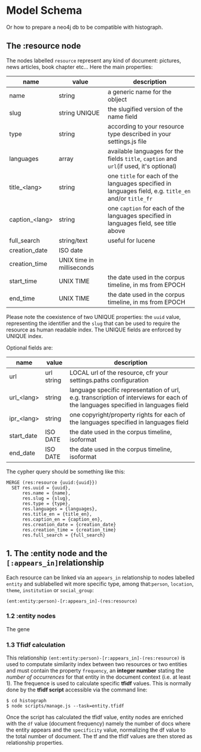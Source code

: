 # Model Schema
Or how to prepare a neo4j db to be compatible with histograph.

## The :resource node
The nodes labelled `resource` represent any kind of document: pictures, news articles, book chapter etc...
Here the main properties:

|name  |value |description
|----------|-------|-----------
|name      |string | a generic name for the oblject
|slug      |string UNIQUE| the slugified version of the name field 
|type      |string | according to your resource type described in your settings.js file
|languages |array | available languages for the fields `title`, `caption` and `url`(if used, it's optional)
|title_\<lang\> |string | one `title` for each of the languages specified in languages field, e.g. `title_en` and/or `title_fr`
|caption_\<lang\>|string |  one `caption` for each of the languages specified in languages field, see title above
|full_search| string/text | useful for lucene
|creation_date| ISO date|
|creation_time| UNIX time in milliseconds|
|start_time|UNIX TIME | the date used in the corpus timeline, in ms from EPOCH
|end_time|UNIX TIME |the date used in the corpus timeline, in ms from EPOCH

Please note the coexistence of two UNIQUE properties: the `uuid` value, representing the identifier and the `slug` that can be used to require the resource as human readable index.
The UNIQUE fields are enforced by UNIQUE index.


Optional fields are:

|name  |value |description
|----------|-------|-----------
|url |url string| LOCAL url of the resource, cfr your settings.paths configuration
|url_\<lang\>|string | language specific representation of url, e.g. transcription of interviews for each of the languages specified in languages field|
|ipr_\<lang\>|string | one copyright/property rights for each of the languages specified in languages field|
|start_date|ISO DATE |the date used in the corpus timeline, isoformat
|end_date|ISO DATE |the date used in the corpus timeline, isoformat


The cypher query should be something like this:

```
MERGE (res:resource {uuid:{uuid}})
  SET res.uuid = {uuid},
      res.name = {name},
      res.slug = {slug},
      res.type = {type},
      res.languages = {languages},
      res.title_en = {title_en},
      res.caption_en = {caption_en},
      res.creation_date = {creation_date}
      res.creation_time = {creation_time}
      res.full_search = {full_search}
```

## 1. The :entity node and the `[:appears_in]`relationship

Each resource can be linked via an `appears_in` relationship to nodes labelled `entity` and sublabelled wit more specific type, among that:`person`, `location`, `theme`, `institution` or `social_group`:

```
(ent:entity:person)-[r:appears_in]-(res:resource)
```

### 1.2 :entity nodes
The gene

### 1.3 Tfidf calculation
This relationship `(ent:entity:person)-[r:appears_in]-(res:resource)` is used to computate similarity index between two resources or two entities and must contain the property `frequency`, an **integer number** stating the *number of occurrences* for that entity in the document context (i.e. at least 1). 
The frequence is used to calculate specific **tfidf** values. This is normally done by the **tfidf script** accessible via the command line:

```
$ cd histograph
$ node scripts/manage.js --task=entity.tfidf
```

Once the script has calculated the tfidf value, entity nodes are enriched with the `df` value (document frequency) namely the number of docs where the entity appears and the `specificity` value, normalizing the df value to the total number of document. The tf and the tfidf values are then stored as relationship properties.



